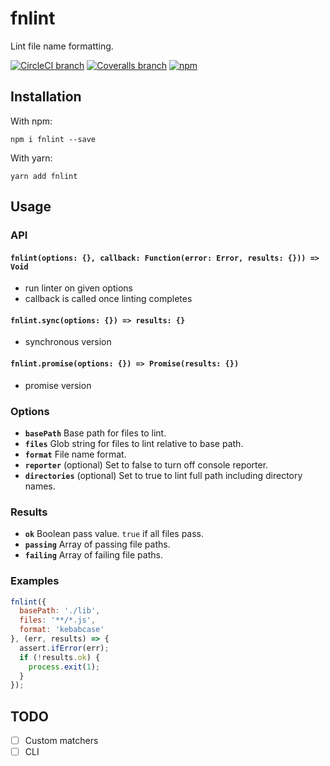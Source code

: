 # fnlint
Lint file name formatting.

[![CircleCI branch](https://img.shields.io/circleci/project/github/usabilla/fnlint/master.svg?style=flat-square)](https://circleci.com/gh/usabilla/fnlint/tree/master) [![Coveralls branch](https://img.shields.io/coveralls/usabilla/fnlint/master.svg?style=flat-square)](https://coveralls.io/github/usabilla/fnlint?branch=master) [![npm](https://img.shields.io/npm/v/fnlint.svg?style=flat-square)](https://www.npmjs.com/package/fnlint)

## Installation

With npm:

```
npm i fnlint --save
```

With yarn:

```
yarn add fnlint 
```

## Usage

### API

#### `fnlint(options: {}, callback: Function(error: Error, results: {})) => Void`
- run linter on given options
- callback is called once linting completes

#### `fnlint.sync(options: {}) => results: {}`
- synchronous version

#### `fnlint.promise(options: {}) => Promise(results: {})`
- promise version

### Options

- **`basePath`** Base path for files to lint.
- **`files`** Glob string for files to lint relative to base path.
- **`format`** File name format.
- **`reporter`** (optional) Set to false to turn off console reporter.
- **`directories`** (optional) Set to true to lint full path including directory names.

### Results

- **`ok`** Boolean pass value. `true` if all files pass. 
- **`passing`** Array of passing file paths. 
- **`failing`** Array of failing file paths.

### Examples

```js
fnlint({
  basePath: './lib',
  files: '**/*.js',
  format: 'kebabcase'
}, (err, results) => {
  assert.ifError(err);
  if (!results.ok) {
    process.exit(1);
  }
});
````


## TODO
- [ ] Custom matchers
- [ ] CLI
